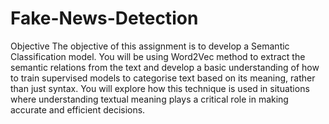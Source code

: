 # Fake-News-Detection

Objective
The objective of this assignment is to develop a Semantic Classification model. You will be using Word2Vec method to extract the semantic relations from the text and develop a basic understanding of how to train supervised models to categorise text based on its meaning, rather than just syntax. You will explore how this technique is used in situations where understanding textual meaning plays a critical role in making accurate and efficient decisions.

